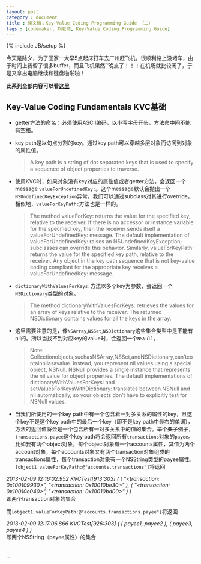 ```yaml
---
layout: post
category : document
title : 读文档：Key-Value Coding Programming Guide （二）
tags : [codemaker, 刘老师, Key-Value Coding Programming Guide]
---
```

{% include JB/setup %}

今天是除夕，为了回家一大早5点起床打车去广州赶飞机。很顺利路上没堵车，由于时间上我留了很多buffer，而且飞机果然™晚点了！！！在机场就比较闲了，于是又拿出电脑继续和键盘啪啪啪！

__此系列全部内容可以看[这里](/tags.html#Key-Value%20Coding%20Programming%20Guide-ref)__

Key-Value Coding Fundamentals KVC基础
---

* getter方法的命名：必须使用ASCII编码，以小写字母开头，方法命中间不能有空格。

* key path是以句点分割的key。通过key path可以穿越多层对象而访问到对象的属性值。
	> A key path is a string of dot separated keys that is used to specify a sequence of object properties to traverse.

* 使用KVC时，如果对象没有key对应的属性值或者getter方法，会返回一个message `valueForUndefinedKey:`。这个message默认会抛出一个`NSUndefinedKeyException`异常。我们可以通过subclass对其进行override。相似地，`valueForKeyPath:`方法也是一样的。
	> The method valueForKey: returns the value for the specified key, relative to the receiver. If there is no accessor or instance variable for the specified key, then the receiver sends itself a valueForUndefinedKey: message. The default implementation of valueForUndefinedKey: raises an NSUndefinedKeyException; subclasses can override this behavior.Similarly, valueForKeyPath: returns the value for the specified key path, relative to the receiver. Any object in the key path sequence that is not key-value coding compliant for the appropriate key receives a valueForUndefinedKey: message. 

* `dictionaryWithValuesForKeys:`方法以多个key为参数，会返回一个`NSDictionary`类型的对象。
	> The method dictionaryWithValuesForKeys: retrieves the values for an array of keys relative to the receiver. The returned NSDictionary contains values for all the keys in the array.

* 这里需要注意的是，像`NSArray`,`NSSet`,`NSDictionary`这些集合类型中是不能有nil的。所以当找不到对应key的value时，会返回一个`NSNull`。
	> Note: Collectionobjects,suchasNSArray,NSSet,andNSDictionary,can’tcontainnilasavalue. Instead, you represent nil values using a special object, NSNull. NSNull provides a single instance that represents the nil value for object properties. The default implementations of dictionaryWithValuesForKeys: and setValuesForKeysWithDictionary: translates between NSNull and nil automatically, so your objects don’t have to explicitly test for NSNull values.

* 当我们所使用的一个key path中有一个包含着一对多关系的属性的key，且这个key不是这个key path中的最后一个key（即不是key path中最右的单词），方法的返回值将会是一个包含所有一对多关系中的值的集合。举个<del>栗子</del>例子，`transactions.payee`这个key path将会返回所有`transactions`对象的`payee`。<br/>
比如我有两个object对象，每个object对象有一个accounts属性，其值为两个account对象，每个accounts对象又有两个transaction对象组成的transactions属性，每个transaction对象有一个NSString类型的payee属性。<br/>
`[object1 valueForKeyPath:@"accounts.transactions"]`将返回

*2013-02-09 12:16:02.952 KVCTest[913:303] (
(
	"<transaction: 0x100109930>",
	"<transaction: 0x10010be30>"
),
(
	"<transaction: 0x10010c040>",
	"<transaction: 0x10010bd00>"
)
)*<br/>
即两个transaction对象的集合
	
而`[object1 valueForKeyPath:@"accounts.transactions.payee"]`将返回
	
*2013-02-09 12:17:06.866 KVCTest[926:303] (
    (
        payee1,
        payee2
    ),
    (
        payee3,
        payee4
    )
)*<br/>
即两个NSString（payee属性）的集合



<br/>…
      